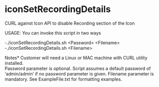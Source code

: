 # iconSetRecordingDetails
CURL against Icon API to disable Recording section of the Icon

USAGE: 
You can invoke this script in two ways


-./iconSetRecordingDetails.sh \<Password\> \<Filename\>  
-./iconSetRecordingDetails.sh \<Filename\>  


Notes*
Customer will need a Linux or MAC machine with CURL utility installed.  
Password parameter is optional. Script assumes a default password of ‘admin/admin’ if no password parameter is given. 
Filename parameter is mandatory. See ExampleFile.txt for formatting examples. 
